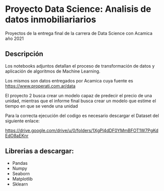 # Proyecto Data Science: Analisis de datos inmobiliariarios
Proyectos de la entrega final de la carrera de Data Science con Acamica año 2021

## Descripción

Los notebooks adjuntos detallan el proceso de transformación de datos y aplicación de algoritmos de Machine Learning.

Los mismos son datos entregados por Acamica cuya fuente es https://www.properati.com.ar/data

El proyecto 2 busca crear un modelo capaz de predecir el precio de una unidad, mientras que el informe final busca crear un modelo que estime el tiempo en que se vende una unidad

Para la correcta ejecución del codigo es necesario descargar el Dataset del siguiente enlace:

https://drive.google.com/drive/u/0/folders/1XgPl4dDF0YMmBFOT1W7PgKdEdO8aEKnr

## Librerias a descargar:

* Pandas
* Numpy
* Seaborn
* Matplotlib
* Sklearn
